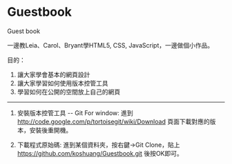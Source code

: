 Guestbook
=========

Guest book


一邊教Leia、Carol、Bryant學HTML5, CSS, JavaScript，一邊做個小作品。

目的：

1. 讓大家學會基本的網頁設計
2. 讓大家學習如何使用版本控管工具
3. 學習如何在公開的空間放上自己的網頁

------

1. 安裝版本控管工具 -- Git
For window:
進到 http://code.google.com/p/tortoisegit/wiki/Download 頁面下載對應的版本，安裝後重開機。

2. 下載程式原始碼:
進到某個資料夾，按右鍵->Git Clone，貼上 https://github.com/koshuang/Guestbook.git 後按OK即可。